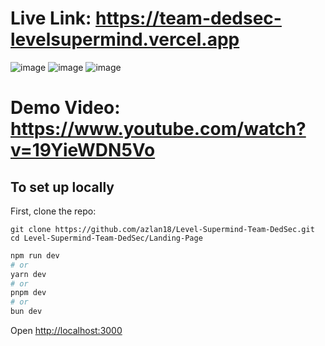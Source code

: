 # Live Link: https://team-dedsec-levelsupermind.vercel.app

![image](https://github.com/user-attachments/assets/389451c4-17b8-45f1-a028-54c2c4fc626a)
![image](https://github.com/user-attachments/assets/e3cf64c0-e2dd-40ed-95b5-5716af7494a4)
![image](https://github.com/user-attachments/assets/b0c13067-249b-4524-b78e-f48ca106e8dc)

# Demo Video: https://www.youtube.com/watch?v=19YieWDN5Vo


## To set up locally

First, clone the repo:

```
git clone https://github.com/azlan18/Level-Supermind-Team-DedSec.git
cd Level-Supermind-Team-DedSec/Landing-Page

```

```bash
npm run dev
# or
yarn dev
# or
pnpm dev
# or
bun dev
```

Open [http://localhost:3000](http://localhost:3000) 

